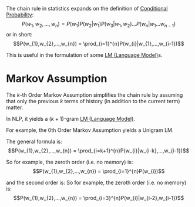 The chain rule in statistics expands on the definition of [Conditional Probability](Fundamental%20Concepts/Statistics/Conditional%20Probability.md):
$$P(w_{1},w_{2},...,w_{n}) = P(w_{1})P(w_{2}|w_{1})P(w_{3}|w_{1}, w_{2})...P(w_{n}|w_{1}...w_{n-1})$$
or in short:
$$P(w_{1},w_{2},...,w_{n}) = \prod_{i=1}^{n}P(w_{i}|w_{1},...,w_{i-1})$$

This is useful in the formulation of some [LM (Language Model)](Tasks/NLP/Language%20Models/LM%20(Language%20Model).md)s.

# Markov Assumption

The $k$-th Order Markov Assumption simplifies the chain rule by assuming that only the previous $k$ terms of history (in addition to the current term) matter. 

In NLP, it yields a $(k+1)$-gram [LM (Language Model)](Tasks/NLP/Language%20Models/LM%20(Language%20Model).md).

For example, the 0th Order Markov Assumption yields a Unigram LM.

The general formula is:
$$P(w_{1},w_{2},...,w_{n}) = \prod_{i=k+1}^{n}P(w_{i}|w_{i-k},...,w_{i-1})$$

So for example, the zeroth order (i.e. no memory) is:
$$P(w_{1},w_{2},...,w_{n}) = \prod_{i=1}^{n}P(w_{i})$$

and the second order is:
So for example, the zeroth order (i.e. no memory) is:
$$P(w_{1},w_{2},...,w_{n}) = \prod_{i=3}^{n}P(w_{i}|w_{i-2},w_{i-1})$$